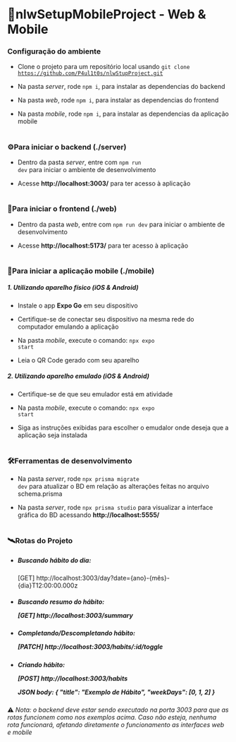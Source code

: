 # 🚀nlwSetupMobileProject - Web & Mobile

### Configuração do ambiente

* Clone o projeto para um repositório local usando <code>git clone https://github.com/P4ul1t0s/nlwStupProject.git</code>

* Na pasta _server_, rode <code>npm i</code>, para instalar as dependencias do backend

* Na pasta _web_, rode <code>npm i</code>, para instalar as dependencias do frontend

* Na pasta _mobile_, rode <code>npm i</code>, para instalar as dependencias da aplicação mobile

#
### ⚙Para iniciar o backend (./server)

* Dentro da pasta _server_, entre com <code>npm run dev</code> para iniciar o ambiente de desenvolvimento

* Acesse **http://localhost:3003/** para ter acesso à aplicação

#
### 🎨Para iniciar o frontend (./web)

* Dentro da pasta _web_, entre com <code>npm run dev</code> para iniciar o ambiente de desenvolvimento

* Acesse **http://localhost:5173/** para ter acesso à aplicação

#
### 📱Para iniciar a aplicação mobile (./mobile)

##### 1. Utilizando aparelho físico (iOS & Android)

* Instale o app **Expo Go** em seu dispositivo

* Certifique-se de conectar seu dispositivo na mesma rede do computador emulando a aplicação

* Na pasta _mobile_, execute o comando: <code>npx expo start</code>

* Leia o QR Code gerado com seu aparelho

##### 2. Utilizando aparelho emulado (iOS & Android)

* Certifique-se de que seu emulador está em atividade

* Na pasta _mobile_, execute o comando: <code>npx expo start</code>

* Siga as instruções exibidas para escolher o emudalor onde deseja que a aplicação seja instalada

#
### 🛠Ferramentas de desenvolvimento

* Na pasta _server_, rode <code>npx prisma migrate dev</code> para atualizar o BD em relação as alterações feitas no arquivo schema.prisma

* Na pasta _server_, rode <code>npx prisma studio</code> para visualizar a interface gráfica do BD acessando **http://localhost:5555/**

#
### 🛰Rotas do Projeto

<ul>
    <li>
        <h5> Buscando hábito do dia: </h5>
        <p>[GET] http://localhost:3003/day?date={ano}-{mês}-{dia}T12:00:00.000z</p>
    </li>
    <li>
        <h5> Buscando resumo do hábito:
        <p>[GET] http://localhost:3003/summary</p>
    </li>
    <li>
        <h5> Completando/Descompletando hábito:
        <p>[PATCH] http://localhost:3003/habits/:id/toggle</p>
    </li>
    <li>
        <h5> Criando hábito:
        <p>[POST] http://localhost:3003/habits <br/></p>
        <p>JSON body: { "title": "Exemplo de Hábito",	"weekDays": [0, 1, 2] }</p>
    </li>
</ul>

⚠ _Nota: o backend deve estar sendo executado na porta 3003 para que as rotas funcionem como nos exemplos acima. Caso não esteja, nenhuma rota funcionará, afetando diretamente o funcionamento as interfaces web e mobile_